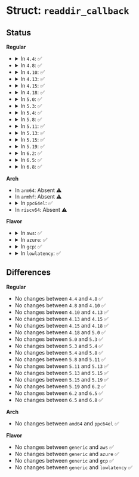 # Struct: <code>readdir_callback</code>

## Status
<b>Regular</b>
<ul>
<li>
<details>
<summary>In <code>4.4</code>: ✅</summary>

```c
struct readdir_callback {
    struct dir_context ctx;
    struct old_linux_dirent *dirent;
    int result;
};
```
</details>
</li>
<li>
<details>
<summary>In <code>4.8</code>: ✅</summary>

```c
struct readdir_callback {
    struct dir_context ctx;
    struct old_linux_dirent *dirent;
    int result;
};
```
</details>
</li>
<li>
<details>
<summary>In <code>4.10</code>: ✅</summary>

```c
struct readdir_callback {
    struct dir_context ctx;
    struct old_linux_dirent *dirent;
    int result;
};
```
</details>
</li>
<li>
<details>
<summary>In <code>4.13</code>: ✅</summary>

```c
struct readdir_callback {
    struct dir_context ctx;
    struct old_linux_dirent *dirent;
    int result;
};
```
</details>
</li>
<li>
<details>
<summary>In <code>4.15</code>: ✅</summary>

```c
struct readdir_callback {
    struct dir_context ctx;
    struct old_linux_dirent *dirent;
    int result;
};
```
</details>
</li>
<li>
<details>
<summary>In <code>4.18</code>: ✅</summary>

```c
struct readdir_callback {
    struct dir_context ctx;
    struct old_linux_dirent *dirent;
    int result;
};
```
</details>
</li>
<li>
<details>
<summary>In <code>5.0</code>: ✅</summary>

```c
struct readdir_callback {
    struct dir_context ctx;
    struct old_linux_dirent *dirent;
    int result;
};
```
</details>
</li>
<li>
<details>
<summary>In <code>5.3</code>: ✅</summary>

```c
struct readdir_callback {
    struct dir_context ctx;
    struct old_linux_dirent *dirent;
    int result;
};
```
</details>
</li>
<li>
<details>
<summary>In <code>5.4</code>: ✅</summary>

```c
struct readdir_callback {
    struct dir_context ctx;
    struct old_linux_dirent *dirent;
    int result;
};
```
</details>
</li>
<li>
<details>
<summary>In <code>5.8</code>: ✅</summary>

```c
struct readdir_callback {
    struct dir_context ctx;
    struct old_linux_dirent *dirent;
    int result;
};
```
</details>
</li>
<li>
<details>
<summary>In <code>5.11</code>: ✅</summary>

```c
struct readdir_callback {
    struct dir_context ctx;
    struct old_linux_dirent *dirent;
    int result;
};
```
</details>
</li>
<li>
<details>
<summary>In <code>5.13</code>: ✅</summary>

```c
struct readdir_callback {
    struct dir_context ctx;
    struct old_linux_dirent *dirent;
    int result;
};
```
</details>
</li>
<li>
<details>
<summary>In <code>5.15</code>: ✅</summary>

```c
struct readdir_callback {
    struct dir_context ctx;
    struct old_linux_dirent *dirent;
    int result;
};
```
</details>
</li>
<li>
<details>
<summary>In <code>5.19</code>: ✅</summary>

```c
struct readdir_callback {
    struct dir_context ctx;
    struct old_linux_dirent *dirent;
    int result;
};
```
</details>
</li>
<li>
<details>
<summary>In <code>6.2</code>: ✅</summary>

```c
struct readdir_callback {
    struct dir_context ctx;
    struct old_linux_dirent *dirent;
    int result;
};
```
</details>
</li>
<li>
<details>
<summary>In <code>6.5</code>: ✅</summary>

```c
struct readdir_callback {
    struct dir_context ctx;
    struct old_linux_dirent *dirent;
    int result;
};
```
</details>
</li>
<li>
<details>
<summary>In <code>6.8</code>: ✅</summary>

```c
struct readdir_callback {
    struct dir_context ctx;
    struct old_linux_dirent *dirent;
    int result;
};
```
</details>
</li>
</ul>
<b>Arch</b>
<ul>
<li>
In <code>arm64</code>: Absent ⚠️
</li>
<li>
In <code>armhf</code>: Absent ⚠️
</li>
<li>
<details>
<summary>In <code>ppc64el</code>: ✅</summary>

```c
struct readdir_callback {
    struct dir_context ctx;
    struct old_linux_dirent *dirent;
    int result;
};
```
</details>
</li>
<li>
In <code>riscv64</code>: Absent ⚠️
</li>
</ul>
<b>Flavor</b>
<ul>
<li>
<details>
<summary>In <code>aws</code>: ✅</summary>

```c
struct readdir_callback {
    struct dir_context ctx;
    struct old_linux_dirent *dirent;
    int result;
};
```
</details>
</li>
<li>
<details>
<summary>In <code>azure</code>: ✅</summary>

```c
struct readdir_callback {
    struct dir_context ctx;
    struct old_linux_dirent *dirent;
    int result;
};
```
</details>
</li>
<li>
<details>
<summary>In <code>gcp</code>: ✅</summary>

```c
struct readdir_callback {
    struct dir_context ctx;
    struct old_linux_dirent *dirent;
    int result;
};
```
</details>
</li>
<li>
<details>
<summary>In <code>lowlatency</code>: ✅</summary>

```c
struct readdir_callback {
    struct dir_context ctx;
    struct old_linux_dirent *dirent;
    int result;
};
```
</details>
</li>
</ul>

## Differences
<b>Regular</b>
<ul>
<li>
No changes between <code>4.4</code> and <code>4.8</code> ✅
</li>
<li>
No changes between <code>4.8</code> and <code>4.10</code> ✅
</li>
<li>
No changes between <code>4.10</code> and <code>4.13</code> ✅
</li>
<li>
No changes between <code>4.13</code> and <code>4.15</code> ✅
</li>
<li>
No changes between <code>4.15</code> and <code>4.18</code> ✅
</li>
<li>
No changes between <code>4.18</code> and <code>5.0</code> ✅
</li>
<li>
No changes between <code>5.0</code> and <code>5.3</code> ✅
</li>
<li>
No changes between <code>5.3</code> and <code>5.4</code> ✅
</li>
<li>
No changes between <code>5.4</code> and <code>5.8</code> ✅
</li>
<li>
No changes between <code>5.8</code> and <code>5.11</code> ✅
</li>
<li>
No changes between <code>5.11</code> and <code>5.13</code> ✅
</li>
<li>
No changes between <code>5.13</code> and <code>5.15</code> ✅
</li>
<li>
No changes between <code>5.15</code> and <code>5.19</code> ✅
</li>
<li>
No changes between <code>5.19</code> and <code>6.2</code> ✅
</li>
<li>
No changes between <code>6.2</code> and <code>6.5</code> ✅
</li>
<li>
No changes between <code>6.5</code> and <code>6.8</code> ✅
</li>
</ul>
<b>Arch</b>
<ul>
<li>
No changes between <code>amd64</code> and <code>ppc64el</code> ✅
</li>
</ul>
<b>Flavor</b>
<ul>
<li>
No changes between <code>generic</code> and <code>aws</code> ✅
</li>
<li>
No changes between <code>generic</code> and <code>azure</code> ✅
</li>
<li>
No changes between <code>generic</code> and <code>gcp</code> ✅
</li>
<li>
No changes between <code>generic</code> and <code>lowlatency</code> ✅
</li>
</ul>
